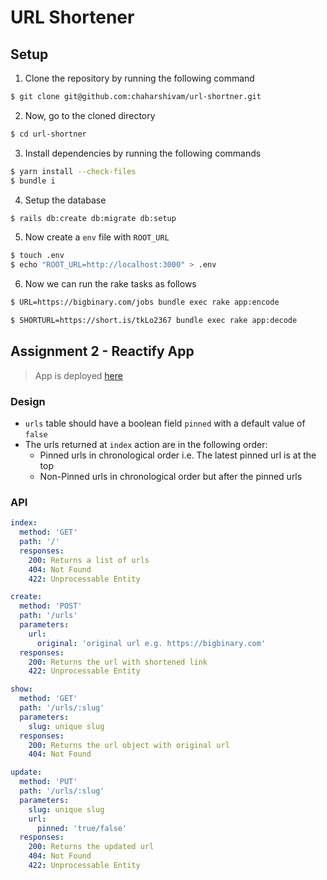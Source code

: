 # URL Shortener

## Setup

1. Clone the repository by running the following command

```sh
$ git clone git@github.com:chaharshivam/url-shortner.git
```

2. Now, go to the cloned directory
```sh
$ cd url-shortner
```

3. Install dependencies by running the following commands
```sh
$ yarn install --check-files
$ bundle i
```

4. Setup the database
```sh
$ rails db:create db:migrate db:setup
```

5. Now create a `env` file with `ROOT_URL`
```sh
$ touch .env
$ echo "ROOT_URL=http://localhost:3000" > .env
```

6. Now we can run the rake tasks as follows
```sh
$ URL=https://bigbinary.com/jobs bundle exec rake app:encode

$ SHORTURL=https://short.is/tkLo2367 bundle exec rake app:decode 
```

## Assignment 2 - Reactify App

>App is deployed [here](https://url-shortner-chaharshivam.herokuapp.com/)

### Design
- `urls` table should have a boolean field `pinned` with a default value of `false`
- The urls returned at `index` action are in the following order:
  - Pinned urls in chronological order i.e. The latest pinned url is at the top
  - Non-Pinned urls in chronological order but after the pinned urls

### API
```yaml
index:
  method: 'GET'
  path: '/'
  responses:
    200: Returns a list of urls
    404: Not Found
    422: Unprocessable Entity

create:
  method: 'POST'
  path: '/urls'
  parameters:
    url:
      original: 'original url e.g. https://bigbinary.com'
  responses:
    200: Returns the url with shortened link
    422: Unprocessable Entity

show:
  method: 'GET'
  path: '/urls/:slug'
  parameters:
    slug: unique slug
  responses:
    200: Returns the url object with original url
    404: Not Found

update:
  method: 'PUT'
  path: '/urls/:slug'
  parameters:
    slug: unique slug
    url:
      pinned: 'true/false'
  responses:
    200: Returns the updated url
    404: Not Found
    422: Unprocessable Entity
  
```
